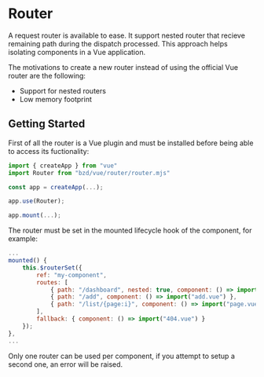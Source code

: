 # Router

A request router is available to ease.
It support nested router that recieve remaining path during the dispatch processed.
This approach helps isolating components in a Vue application.

The motivations to create a new router instead of using the official Vue router are the following:

- Support for nested routers
- Low memory footprint

## Getting Started

First of all the router is a Vue plugin and must be installed before being able to access its fuctionality:

```js
import { createApp } from "vue"
import Router from "bzd/vue/router/router.mjs"

const app = createApp(...);

app.use(Router);

app.mount(...);
```

The router must be set in the mounted lifecycle hook of the component, for example:

```js
...
mounted() {
	this.$routerSet({
		ref: "my-component",
		routes: [
			{ path: "/dashboard", nested: true, component: () => import("dashboard.vue") },
			{ path: "/add", component: () => import("add.vue") },
			{ path: "/list/{page:i}", component: () => import("page.vue") }
		],
		fallback: { component: () => import("404.vue") }
	});
},
...
```

Only one router can be used per component, if you attempt to setup a second one, an error will be raised.
